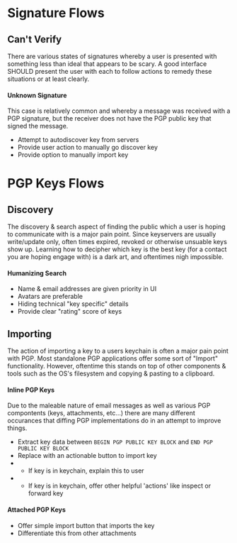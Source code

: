 Signature Flows
===============

## Can't Verify

There are various states of signatures whereby a user is presented with something less than ideal that appears to be scary. A good interface SHOULD present the user with each to follow actions to remedy these situations or at least clearly.

#### Unknown Signature

This case is relatively common and whereby a message was received with a PGP signature, but the receiver does not have the PGP public key that signed the message.

* Attempt to autodiscover key from servers
* Provide user action to manually go discover key
* Provide option to manually import key


PGP Keys Flows
==============

## Discovery

The discovery & search aspect of finding the public which a user is hoping to communicate with is a major pain point. Since keyservers are usually write/update only, often times expired, revoked or otherwise unsuable keys show up. Learning how to decipher which key is the best key (for a contact you are hoping engage with) is a dark art, and oftentimes nigh impossible.

#### Humanizing Search

* Name & email addresses are given priority in UI
* Avatars are preferable
* Hiding technical "key specific" details
* Provide clear "rating" score of keys


## Importing

The action of importing a key to a users keychain is often a major pain point with PGP. Most standalone PGP applications offer some sort of "Import" functionality. However, oftentime this stands on top of other components & tools such as the OS's filesystem and copying & pasting to a clipboard.


#### Inline PGP Keys

Due to the maleable nature of email messages as well as various PGP compontents (keys, attachments, etc...) there are many different occurances that diffing PGP implementations do in an attempt to improve things.

* Extract key data between `BEGIN PGP PUBLIC KEY BLOCK` and `END PGP PUBLIC KEY BLOCK`
* Replace with an actionable button to import key
* * If key is in keychain, explain this to user
* * If key is in keychain, offer other helpful 'actions' like inspect or forward key

#### Attached PGP Keys

* Offer simple import button that imports the key
* Differentiate this from other attachments